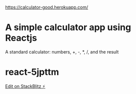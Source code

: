 https://calculator-good.herokuapp.com/

# A simple calculator app using Reactjs
A standard calculator: numbers, +, -, *, /, and the result

# react-5jpttm

[Edit on StackBlitz ⚡️](https://stackblitz.com/edit/react-5jpttm)
